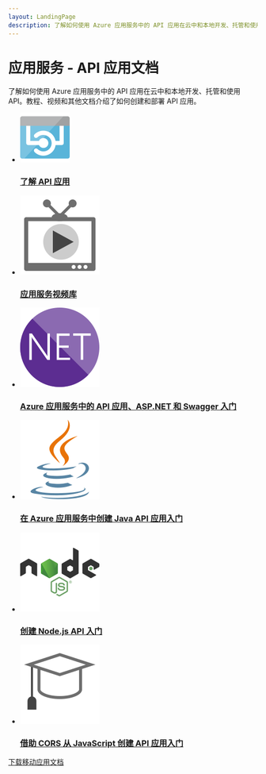 ```yaml
---
layout: LandingPage
description: 了解如何使用 Azure 应用服务中的 API 应用在云中和本地开发、托管和使用 API。教程、视频和其他文档。
---
```


# 应用服务 - API 应用文档

了解如何使用 Azure 应用服务中的 API 应用在云中和本地开发、托管和使用 API。教程、视频和其他文档介绍了如何创建和部署 API 应用。

<ul class="panelContent cardsFTitle">
    <li><a href="/azure/app-service-api/app-service-api-apps-why-best-platform">
<div class="cardSize"><div class="cardPadding"><div class="card"><div class="cardImageOuter"><div class="cardImage"><img src="media/index/app-service-api.svg" alt="" /></div></div><div class="cardText"><h3>了解 API 应用</h3></div></div></div>
        </div></a>
</li>
    <li><a href="https://azure.microsoft.com/documentation/videos/index/?services=app-service">
<div class="cardSize"><div class="cardPadding"><div class="card"><div class="cardImageOuter"><div class="cardImage"><img src="media/index/video-library.svg" alt="" /></div></div><div class="cardText"><h3>应用服务视频库</h3></div></div></div>
        </div></a>
</li>
    <li><a href="/azure/app-service-api/app-service-api-dotnet-get-started">
<div class="cardSize"><div class="cardPadding"><div class="card"><div class="cardImageOuter"><div class="cardImage"><img src="media/index/dotnet.svg" alt="" /></div></div><div class="cardText"><h3>Azure 应用服务中的 API 应用、ASP.NET 和 Swagger 入门</h3></div></div></div>
        </div></a>
</li>
    <li><a href="/azure/app-service-api/app-service-api-java-api-app">
<div class="cardSize"><div class="cardPadding"><div class="card"><div class="cardImageOuter"><div class="cardImage"><img src="media/index/java.svg" alt="" /></div></div><div class="cardText"><h3>在 Azure 应用服务中创建 Java API 应用入门</h3></div></div></div>
        </div></a>
</li>
    <li><a href="/azure/app-service-api/app-service-api-nodejs-api-app">
<div class="cardSize"><div class="cardPadding"><div class="card"><div class="cardImageOuter"><div class="cardImage"><img src="media/index/nodejs.svg" alt="" /></div></div><div class="cardText"><h3>创建 Node.js API 入门</h3></div></div></div>
        </div></a>
</li>
    <li><a href="/azure/app-service-api/app-service-api-cors-consume-javascript">
<div class="cardSize"><div class="cardPadding"><div class="card"><div class="cardImageOuter"><div class="cardImage"><img src="media/index/tutorial.svg" alt="" /></div></div><div class="cardText"><h3>借助 CORS 从 JavaScript 创建 API 应用入门</h3></div></div></div>
        </div></a>
</li>     
</ul>

<div class="downloadHolder"><a href="https://opbuildstorageprod.blob.core.windows.net/output-pdf-files/zh-cn/Azure.azure-documents/live/app-service-api.pdf">
<div class="img"></div>
        <div class="text">下载移动应用文档</div>
    </a>

</div>

<!---HONumber=Mooncake_0220_2017-->